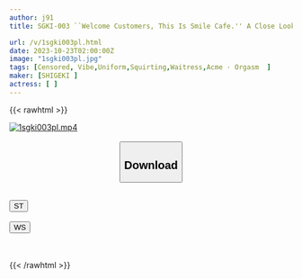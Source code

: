 ```yaml
---
author: j91
title: SGKI-003 ``Welcome Customers, This Is Smile Cafe.'' A Close Look At The Cafe Staff, Who Always Have A Smile On Their Faces No Matter What They Do While Serving Customers, And Who Have The Highest Level Of Customer Satisfaction.

url: /v/1sgki003pl.html
date: 2023-10-23T02:00:00Z
image: "1sgki003pl.jpg"
tags: [Censored, Vibe,Uniform,Squirting,Waitress,Acme · Orgasm	]
maker: [SHIGEKI ]
actress: [ ]
---
```



{{< rawhtml >}}

<div class="video" data-videoid="KP428zM0L3ib8j">
    <a href="javascript:;">
        <img src="https://my.j91.asia/v/1sgki003pl.jpg" width="WIDTH" height="HEIGHT" alt="1sgki003pl.mp4" loading="lazy">
    </a>
</div>

<script type="text/javascript" src="https://j91.asia/asset/on-demand-st.js"></script>

<br>
  <link rel="stylesheet" href="https://j91.asia/asset/bs5.css">
  
  <center>
  <button class="btn btn-primary" type="button" data-bs-toggle="collapse" data-bs-target=".multi-collapse" aria-expanded="false" aria-controls="multiCollapseExample1 multiCollapseExample2"><h2>Download</h2></button></center>
</p>
<div class="row">
  <div class="col">
    <div class="collapse multi-collapse" id="multiCollapseExample1">
      <div class="card card-body">
	      	      <br>
<div class="buttons">  
<a href="https://streamtape.to/v/KP428zM0L3ib8j"><button class="btn-hover color-3"><i class="fa fa-download"></i> ST</button></a></div>
    </div>
  </div>
</div>
  <div class="col">
    <div class="collapse multi-collapse" id="multiCollapseExample2">
      <div class="card card-body">
	      <br>
<div class="buttons">
    <a href="https://wolfstream.tv/rjo7tlbxf6od"><button class="btn-hover color-9"><i class="fa fa-download"></i> WS</button></a></div>
<br><br>
      </div>
    </div>
  </div>
</div>

{{< /rawhtml >}}